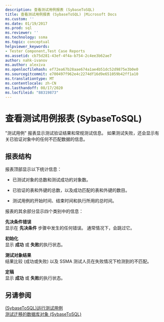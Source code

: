 ```yaml
---
description: 查看测试用例报表 (SybaseToSQL)
title: 查看测试用例报表 (SybaseToSQL) |Microsoft Docs
ms.custom: ''
ms.date: 01/19/2017
ms.prod: sql
ms.reviewer: ''
ms.technology: ssma
ms.topic: conceptual
helpviewer_keywords:
- Tester Component,Test Case Reports
ms.assetid: cb75d281-43ef-4f4a-b754-2c4ee3b62ae7
author: nahk-ivanov
ms.author: alexiva
ms.openlocfilehash: ef72ea67b28aae674a1ae4b51dc52d9875e3b0e0
ms.sourcegitcommit: e700497f962e4c2274df16d9e651059b42ff1a10
ms.translationtype: MT
ms.contentlocale: zh-CN
ms.lasthandoff: 08/17/2020
ms.locfileid: "88319873"
---
```

# <a name="viewing-test-case-reports-sybasetosql"></a>查看测试用例报表 (SybaseToSQL)
"测试用例" 报表显示测试验证结果和常规测试信息。 如果测试失败，还会显示有关已验证对象中的任何不匹配数据的信息。  
  
## <a name="report-structure"></a>报表结构  
报表顶部显示以下统计信息：  
  
-   已测试对象的总数和测试成功的对象数。  
  
-   已验证的表和外键的总数，以及成功匹配的表和外键的数目。  
  
-   测试用例的开始时间、结束时间和执行所用的总时间。  
  
报表的其余部分显示四个类别中的信息：  
  
**先决条件错误**  
显示在 **先决条件** 步骤中发生的任何错误。 通常情况下，会跳过它。  
  
**初始化**  
显示 **成功** 或 **失败**的执行状态。  
  
**测试对象结果**  
结果比较 (成功或失败) 以及 SSMA 测试人员在失败情况下检测到的不匹配。  
  
**定稿**  
显示 **成功** 或 **失败**的执行状态。  
  
## <a name="see-also"></a>另请参阅  
[&#40;SybaseToSQL&#41;运行测试用例 ](../../ssma/sybase/running-test-cases-sybasetosql.md)  
[测试迁移的数据库对象 &#40;SybaseToSQL&#41;](../../ssma/sybase/testing-migrated-database-objects-sybasetosql.md)  
  

